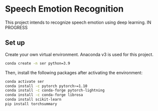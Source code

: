# Speech Emotion Recognition

This project intends to recognize speech emotion using deep learning.
IN PROGRESS
## Set up

Create your own virtual environment. Anaconda v3 is used for this project.
```bash
conda create -n ser python=3.9
```
Then, install the following packages after activating the environment:
```bash
conda activate ser
conda install -c pytorch pytorch>=1.10
conda install -c conda-forge pytorch-lightning
conda install -c conda-forge librosa
conda install scikit-learn
pip install torchsummary
```
